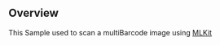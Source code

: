 ## Overview
This Sample used to scan a multiBarcode image using [MLKit](https://developers.google.com/ml-kit/vision/barcode-scanning)
